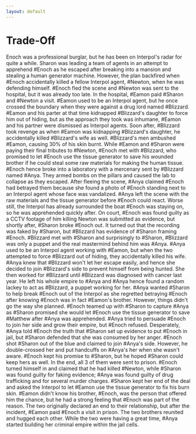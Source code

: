 ```yaml
---
layout: default
---
```


# Trade-Off

Enoch was a professional burglar, but he has been on Interpol's radar for quite a while. Sharon was leading a team of agents in an attempt to apprehend #Enoch as he escaped after breaking into a mansion and stealing a human generator machine. However, the plan backfired when #Enoch accidentally killed a fellow Interpol agent, #Newton, when he was defending himself. #Enoch fled the scene and #Newton was sent to the hospital, but it was already too late. In the hospital, #Eamon paid #Sharon and #Newton a visit. #Eamon used to be an Interpol agent, but he once crossed the boundary when they were against a drug lord named #Blizzard. #Eamon and his parter at that time kidnapped #Blizzard's daughter to force him out of hiding, but as the approach they took was inhumane, #Eamon and his partner were dismissed as Interpol agents. Soon after, #Blizzard took revenge as when #Eamon was kidnapping #Blizzard's daughter, he accidentally killed #Blizzard's wife as well. #Blizzard's men ambushed #Eamon, causing 30% of his skin burnt. While #Eamon and #Sharon were paying their final tributes to #Newton, #Enoch met with #Blizzard, who promised to let #Enoch use the tissue generator to save his wounded brother if he could steal some raw materials for making the human tissue. #Enoch hence broke into a laboratory with a mercenary sent by #Blizzard named #Anya. They armed bombs on the pillars and caused the lab to collapse as they escaped. After fleeing the scene, #Anya claimed #Enoch had betrayed them because she found a photo of #Enoch standing next to an Interpol agent whose face was vandalized. #Anya left the scene with the raw materials and the tissue generator before #Enoch could react. Worse still, the Interpol has already surrounded the boat #Enoch was staying on, so he was apprehended quickly after. On court, #Enoch was found guilty as a CCTV footage of him killing Newton was submitted as evidence, but shortly after, #Sharon broke #Enoch out. It turned out that the recording was faked by #Sharon, but #Blizzard has evidence of #Sharon framing #Enoch. #Blizzard met with #Sharon and surprisingly to #Sharon, #Blizzard was only a puppet and the real mastermind behind him was #Anya. #Anya used to be an Interpol agent working with #Eamon, but when the two attempted to force #Blizzard out of hiding, they accidentally killed his wife. #Anya knew that #Blizzard won't let her escape easily, and hence she decided to join #Blizzard's side to prevent himself from being hunted. She then worked for #Blizzard until #Blizzard was diagnosed with cancer last year. He left his whole empire to #Anya and #Anya hence found a random lackey to act as #Blizzard, a puppet working for her. #Anya wanted #Sharon to help break #Enoch out of the Interpol as she regretted betraying #Enoch after knowing #Enoch was in fact #Eamon's brother. However, things didn't go the way she planned. #Enoch teamed up with #Sharon to capture #Anya as #Sharon promised she would let #Enoch use the tissue generator to save #Matthew after #Anya was apprehended. #Anya tried to persuade #Enoch to join her side and grow their empire, but #Enoch refused. Desperately, #Anya told #Enoch the truth that #Sharon set up evidence to put #Enoch in jail, but #Sharon defended that she was consumed by her anger. #Enoch shot #Sharon out of the blue and claimed to join #Anya's side. However, he double-crossed her and put handcuffs on #Anya's her when she wasn't aware. #Enoch kept his promise to #Sharon, but he hoped #Sharon could keep hers as well. In the end, all 3 of them were sent to prison. #Enoch turned himself in and claimed that he had killed #Newton, while #Sharon was found guilty for faking evidence; #Anya was found guilty of drug trafficking and for several murder charges. #Sharon kept her end of the deal and asked the Interpol to let #Eamon use the tissue generator to fix his burn skin. #Eamon didn't know his brother, #Enoch, was the person that offered him the chance, but he had a strong feeling that #Enoch was part of the reason. The two originally declared an end to their relationship, but after the incident, #Eamon paid #Enoch a visit in prison. The two brothers reunited and hugged each other. While the two were having a great time, #Anya started building her criminal empire within the jail cells.